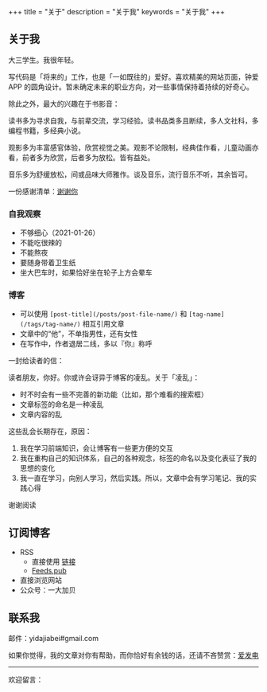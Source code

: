 +++
title = "关于"
description = "关于我"
keywords = "关于我"
+++

## 关于我

大三学生。我很年轻。

写代码是「将来的」工作，也是「一如既往的」爱好。喜欢精美的网站页面，钟爱 APP 的圆角设计。暂未确定未来的职业方向，对一些事情保持着持续的好奇心。

除此之外，最大的兴趣在于书影音：

读书多为寻求自我，与前辈交流，学习经验。读书品类多且断续，多人文社科，多编程书籍，多经典小说。

观影多为丰富感官体验，欣赏视觉之美。观影不论限制，经典佳作看，儿童动画亦看，前者多为欣赏，后者多为放松。皆有益处。

音乐多为舒缓放松，间或品味大师雅作。谈及音乐，流行音乐不听，其余皆可。

一份感谢清单：[谢谢你](https://blog.yidajiabei.xyz/posts/thanks)

### 自我观察

- 不够细心（2021-01-26）
- 不能吃很辣的
- 不能熬夜
- 要随身带着卫生纸
- 坐大巴车时，如果恰好坐在轮子上方会晕车

### 博客

- 可以使用 `[post-title](/posts/post-file-name/)` 和 `[tag-name](/tags/tag-name/)` 相互引用文章
- 文章中的“他”，不单指男性，还有女性
- 在写作中，作者退居二线，多以『你』称呼

一封给读者的信：

读者朋友，你好。你或许会讶异于博客的凌乱。关于「凌乱」：

- 时不时会有一些不完善的新功能（比如，那个难看的搜索框）
- 文章标签的命名是一种凌乱
- 文章内容的乱

这些乱会长期存在，原因：

1. 我在学习前端知识，会让博客有一些更方便的交互
2. 我在重构自己的知识体系，自己的各种观念，标签的命名以及变化表征了我的思想的变化
3. 我一直在学习，向别人学习，然后实践。所以，文章中会有学习笔记、我的实践心得

谢谢阅读

## 订阅博客

- RSS
  - 直接使用 [链接](https://blog.yidajiabei.xyz/index.xml)
  - [Feeds.pub](https://feeds.pub/feed/https%3A%2F%2Fblog.yidajiabei.xyz%2Findex.xml)
- 直接浏览网站
- 公众号：一大加贝

## 联系我

邮件：yidajiabei#gmail.com

如果你觉得，我的文章对你有帮助，而你恰好有余钱的话，还请不吝赞赏：[爱发电](https://afdian.net/@yidajiabei)

---

欢迎留言：

<footer>
<script src="https://utteranc.es/client.js"
        repo= "tianheg/blog"
        issue-term="title"
        label="comment"
        theme="github-light"
        crossorigin="anonymous"
        async>
</script>
</footer>
